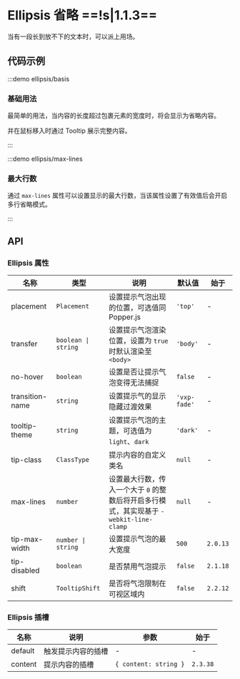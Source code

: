 # Ellipsis 省略 ==!s|1.1.3==

当有一段长到放不下的文本时，可以派上用场。

## 代码示例

:::demo ellipsis/basis

### 基础用法

最简单的用法，当内容的长度超过包裹元素的宽度时，将会显示为省略内容。

并在鼠标移入时通过 Tooltip 展示完整内容。

:::

:::demo ellipsis/max-lines

### 最大行数

通过 `max-lines` 属性可以设置显示的最大行数，当该属性设置了有效值后会开启多行省略模式。

:::

## API

### Ellipsis 属性

| 名称            | 类型                | 说明                                                                                   | 默认值       | 始于     |
| --------------- | ------------------- | -------------------------------------------------------------------------------------- | ------------ | -------- |
| placement       | `Placement`         | 设置提示气泡出现的位置，可选值同 Popper.js                                             | `'top'`      | -        |
| transfer        | `boolean \| string` | 设置提示气泡渲染位置，设置为 `true` 时默认渲染至 `<body>`                              | `'body'`     | -        |
| no-hover        | `boolean`           | 设置是否让提示气泡变得无法捕捉                                                         | `false`      | -        |
| transition-name | `string`            | 设置提示气的显示隐藏过渡效果                                                           | `'vxp-fade'` | -        |
| tooltip-theme   | `string`            | 设置提示气泡的主题，可选值为 `light`、`dark`                                           | `'dark'`     | -        |
| tip-class       | `ClassType`         | 提示内容的自定义类名                                                                   | `null`       | -        |
| max-lines       | `number`            | 设置最大行数，传入一个大于 `0` 的整数后将开启多行模式，其实现基于 `-webkit-line-clamp` | `null`       | -        |
| tip-max-width   | `number \| string`  | 设置提示气泡的最大宽度                                                                 | `500`        | `2.0.13` |
| tip-disabled    | `boolean`           | 是否禁用气泡提示                                                                       | `false`      | `2.1.18` |
| shift           | `TooltipShift`      | 是否将气泡限制在可视区域内                                                             | `false`      | `2.2.12` |

### Ellipsis 插槽

| 名称    | 说明               | 参数                  | 始于     |
| ------- | ------------------ | --------------------- | -------- |
| default | 触发提示内容的插槽 | -                     | -        |
| content | 提示内容的插槽     | `{ content: string }` | `2.3.38` |
